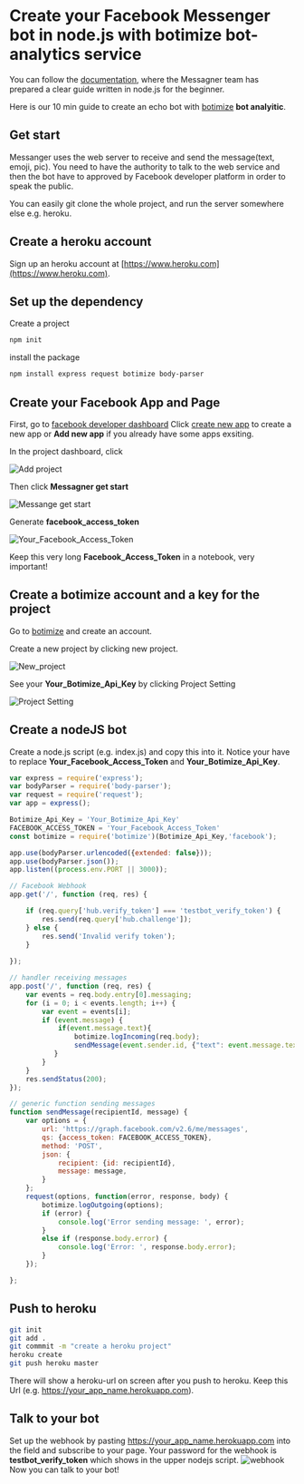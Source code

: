 # Create your Facebook Messenger bot in node.js with botimize bot-analytics service

You can follow the [documentation](https://developers.facebook.com/docs/messenger-platform/guides/quick-start), where the Messagner team has prepared a clear guide written in node.js for the beginner.

Here is our 10 min guide to create an echo bot with [botimize](http://www.botimize.io) **bot analyitic**.

## Get start
Messanger uses the web server to receive and send the message(text, emoji, pic). You need to have the authority to talk to the web service and then the bot have to approved by Facebook developer platform in order to speak the public.

You can easily git clone the whole project, and run the server somewhere else e.g. heroku.

## Create a heroku account
Sign up an heroku account at [https://www.heroku.com](https://www.heroku.com).

## Set up the dependency

Create a project
```bash
npm init
```

install the package

```bash
npm install express request botimize body-parser
```

## Create your Facebook App and Page

First, go to [facebook developer dashboard](https://developers.facebook.com/apps)
Click [create new app](/img/create_new_app.png) to create a new app or **Add new app** if you already have some apps exsiting.

In the project dashboard, click 

![Add project](/img/add_project.png)

Then click **Messagner get start**

![Messange get start](/img/get_start.png)

Generate **facebook_access_token**

![Your_Facebook_Access_Token](/img/generate_token.png)

Keep this very long **Facebook_Access_Token** in a notebook, very important!

## Create a botimize account and a key for the project

Go to [botimize](https://dashboard.botimize.io/register) and create an account.

Create a new project by clicking new project.

![New_project](/img/botimize_new_project.png)

See your **Your_Botimize_Api_Key** by clicking Project Setting

![Project Setting](img/botimize_apiKey.png)

## Create a nodeJS bot

Create a node.js script (e.g. index.js) and copy this into it.
Notice your have to replace **Your_Facebook_Access_Token** and **Your_Botimize_Api_Key**.

```javascript
var express = require('express');
var bodyParser = require('body-parser');
var request = require('request');
var app = express();

Botimize_Api_Key = 'Your_Botimize_Api_Key'
FACEBOOK_ACCESS_TOKEN = 'Your_Facebook_Access_Token'
const botimize = require('botimize')(Botimize_Api_Key,'facebook');

app.use(bodyParser.urlencoded({extended: false}));
app.use(bodyParser.json());
app.listen((process.env.PORT || 3000));

// Facebook Webhook
app.get('/', function (req, res) {

    if (req.query['hub.verify_token'] === 'testbot_verify_token') {
        res.send(req.query['hub.challenge']);
    } else {
        res.send('Invalid verify token');
    }
    
});

// handler receiving messages
app.post('/', function (req, res) {
    var events = req.body.entry[0].messaging;
    for (i = 0; i < events.length; i++) {
        var event = events[i];
        if (event.message) {
            if(event.message.text){
                botimize.logIncoming(req.body);
                sendMessage(event.sender.id, {"text": event.message.text});
           }
        }
    }
    res.sendStatus(200);
});

// generic function sending messages
function sendMessage(recipientId, message) {
    var options = {
        url: 'https://graph.facebook.com/v2.6/me/messages',
        qs: {access_token: FACEBOOK_ACCESS_TOKEN},
        method: 'POST',
        json: {
            recipient: {id: recipientId},
            message: message,
        }
    };
    request(options, function(error, response, body) {
        botimize.logOutgoing(options);
        if (error) {
            console.log('Error sending message: ', error);
        }
        else if (response.body.error) {
            console.log('Error: ', response.body.error);
        }
    });

};
```

## Push to heroku

```bash
git init
git add .
git commmit -m "create a heroku project"
heroku create
git push heroku master
```
There will show a heroku-url on screen after you push to heroku.
Keep this Url (e.g. https://your_app_name.herokuapp.com).

## Talk to your bot

Set up the webhook by pasting https://your_app_name.herokuapp.com into the field and subscribe to your page.
Your password for the webhook is **testbot_verify_token** which shows in the upper nodejs script.
![webhook](/img/webhook.png)
Now you can talk to your bot!
